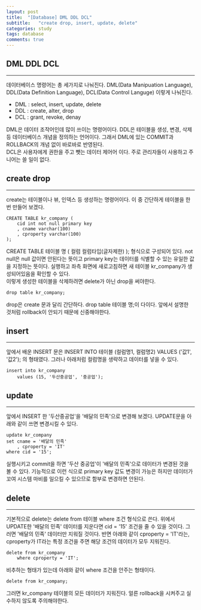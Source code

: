 ```yaml
---
layout: post
title:  "[Database] DML DDL DCL"
subtitle:   "create drop, insert, update, delete"
categories: study
tags: database
comments: true
---
```



## DML DDL DCL
---
데이터베이스 명령어는 총 세가지로 나눠진다. DML(Data Manipuation Language), DDL(Data Definition Language), DCL(Data Control Languge) 이렇게 나눠진다. <br>

- DML : select, insert, update, delete
- DDL : create, alter, drop
- DCL : grant, revoke, denay

DML은 데이터 조작어인데 많이 쓰이는 명령어이다. DDL은 테이블을 생성, 변경, 삭제등 데이터베이스 개념을 정의하는 언어이다. 그래서 DML에 있는 COMMIT과 ROLLBACK의 개념 없이 바로바로 반영된다.<br>
DCL은 사용자에게 권한을 주고 뺏는 데이터 제어어 이다. 주로 관리자들이 사용하고 주니어는 쓸 일이 없다.

## create drop
---
create는 테이블이나 뷰, 인덱스 등 생성하는 명령어이다. 이 중 간단하게 테이블을 한 번 만들어 보겠다.

```
CREATE TABLE kr_company (
    cid int not null primary key
    , cname varchar(100)
    , cproperty varchar(100)
);
```
CREATE TABLE 테이블 명 ( 컬럼 컬럼타입(글자제한) ); 형식으로 구성되어 있다. not null은 null 값이면 안된다는 뜻이고 primary key는 데이터를 식별할 수 있는 유일한 값을 지정하는 뜻이다. 실행하고 좌측 화면에 새로고침하면 새 테이블 kr_company가 생성되어있음을 확인할 수 있다.<br>
이렇게 생성한 테이블을 삭제하려면 delete가 아닌 drop을 써야한다.

```
drop table kr_company;
```
drop은 create 문과 달리 간단하다. drop table 테이블 명;이 다이다. 앞에서 설명한 것처럼 rollback이 안되기 때문에 신중해야한다.

## insert
---
앞에서 배운 INSERT 문은 INSERT INTO 테이블 (컬럼명1, 컬럼명2) VALUES ('값1', '값2'); 의 형태였다. 그러나 아래처럼 컬럼명을 생략하고 데이터를 넣을 수 있다.

```
insert into kr_company
    values (15, '두산중공업', '중공업');
```

## update
---
앞에서 INSERT 한 '두산중공업'을 '배달의 민족'으로 변경해 보겠다. UPDATE문을 아래와 같이 쓰면 변경시킬 수 있다.

```
update kr_company
set cname = '배달의 민족'
    , cproperty = 'IT'
where cid = '15';
```
실행시키고 commit을 하면 '두산 중공업'이 '배달의 민족'으로 데이터가 변경된 것을 볼 수 있다. 기능적으로 이런 식으로 primary key 값도 변경이 가능은 하지만 데이터가 꼬여 시스템 마비를 일으킬 수 있으므로 함부로 변경하면 안된다.

## delete
---
기본적으로 delete는 delete from 테이블 where 조건 형식으로 쓴다. 위에서 UPDATE한 '배달의 민족' 데이터를 지운다면 cid = '15' 조건을 줄 수 있을 것이다. 그러면 '배달의 민족' 데이터만 지워질 것이다. 반면 아래와 같이 cproperty = 'IT'라는, cproperty가 IT라는 특정 조건을 주면 해당 조건의 데이터가 모두 지워진다.

```
delete from kr_company
    where cproperty = 'IT';
```
비추하는 형태가 있는데 아래와 같이 where 조건을 안주는 형태이다.

```
delete from kr_company;
```
그러면 kr_company 테이블의 모든 데이터가 지워진다. 얼른 rollback을 시켜주고 실수하지 않도록 주의해야한다.